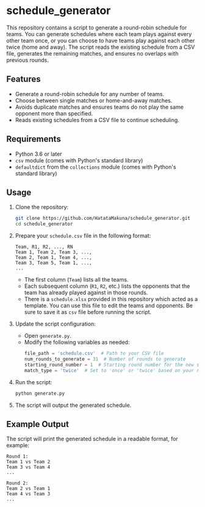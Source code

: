 # schedule_generator
This repository contains a script to generate a round-robin schedule for teams. You can generate schedules where each team plays against every other team once, or you can choose to have teams play against each other twice (home and away). The script reads the existing schedule from a CSV file, generates the remaining matches, and ensures no overlaps with previous rounds.

## Features
- Generate a round-robin schedule for any number of teams.
- Choose between single matches or home-and-away matches.
- Avoids duplicate matches and ensures teams do not play the same opponent more than specified.
- Reads existing schedules from a CSV file to continue scheduling.

## Requirements

- Python 3.6 or later
- `csv` module (comes with Python's standard library)
- `defaultdict` from the `collections` module (comes with Python's standard library)

## Usage

1. Clone the repository:
    ```sh
    git clone https://github.com/HatataMakuna/schedule_generator.git
    cd schedule_generator
    ```

2. Prepare your `schedule.csv` file in the following format:
    ```csv
    Team, R1, R2, ..., RN
    Team 1, Team 2, Team 3, ..., 
    Team 2, Team 1, Team 4, ..., 
    Team 3, Team 5, Team 1, ..., 
    ...
    ```
    - The first column (`Team`) lists all the teams.
    - Each subsequent column (`R1`, `R2`, etc.) lists the opponents that the team has already played against in those rounds.
    - There is a `schedule.xlsx` provided in this repository which acted as a template. You can use this file to edit the teams and opponents. Be sure to save it as `csv` file before running the script.

3. Update the script configuration:
    - Open `generate.py`.
    - Modify the following variables as needed:
      ```python
      file_path = 'schedule.csv'  # Path to your CSV file
      num_rounds_to_generate = 31  # Number of rounds to generate
      starting_round_number = 1  # Starting round number for the new schedule
      match_type = 'twice'  # Set to 'once' or 'twice' based on your requirement
      ```

4. Run the script:
    ```sh
    python generate.py
    ```

5. The script will output the generated schedule.

## Example Output

The script will print the generated schedule in a readable format, for example:
```
Round 1:
Team 1 vs Team 2
Team 3 vs Team 4
...

Round 2:
Team 2 vs Team 1
Team 4 vs Team 3
...
```